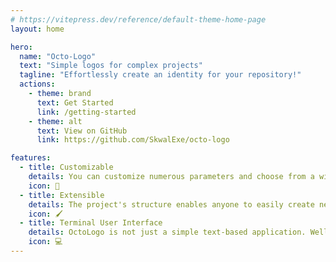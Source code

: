 ```yaml
---
# https://vitepress.dev/reference/default-theme-home-page
layout: home

hero:
  name: "Octo-Logo"
  text: "Simple logos for complex projects"
  tagline: "Effortlessly create an identity for your repository!"
  actions:
    - theme: brand
      text: Get Started
      link: /getting-started
    - theme: alt
      text: View on GitHub
      link: https://github.com/SkwalExe/octo-logo

features:
  - title: Customizable
    details: You can customize numerous parameters and choose from a wide variety of styles and color schemes, enabling you to create a logo that perfectly matches your project's identity.
    icon: 🎨
  - title: Extensible
    details: The project's structure enables anyone to easily create new styles and color schemes, allowing the application to quickly gain diversity.
    icon: 🖌️
  - title: Terminal User Interface
    details: OctoLogo is not just a simple text-based application. Well, actually it is! It uses Textual, a library that allows applications to create stunning graphical-like user interfaces within text-only terminal windows.
    icon: 💻
---
```



<style>
:root {
  --vp-home-hero-name-color: transparent;
  --vp-home-hero-name-background: -webkit-linear-gradient(120deg, #e75351 30%, #f5b5b4);
}
</style>
